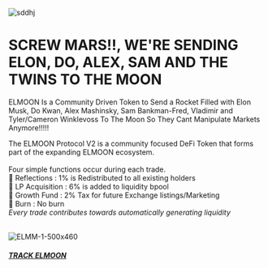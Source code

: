 ![sddhj](https://user-images.githubusercontent.com/91477397/193276084-afcb96c2-fa4a-4c67-b664-d7d0a221d946.png)



<h1>
SCREW MARS!!, WE'RE SENDING ELON, DO, ALEX, SAM AND THE TWINS TO THE MOON</h1>
ELMOON Is a Community Driven Token to Send a Rocket Filled with Elon Musk, Do Kwan, Alex Mashinsky, Sam Bankman-Fred, Vladimir and Tyler/Cameron Winklevoss To The Moon So They Cant Manipulate Markets Anymore!!!!!

The ELMOON Protocol V2 is a community focused DeFi Token that forms part of the expanding ELMOON ecosystem.<br><br>
Four simple functions occur during each trade.<br>
🤙 Reflections : 1% is Redistributed to all existing holders<br>
🤙 LP Acquisition : 6% is added to liquidity bpool<br>
🤙 Growth Fund : 2% Tax for future Exchange listings/Marketing<br>
🤙 Burn : No burn<br>
*Every trade contributes towards automatically generating liquidity*<br>
<br>

![ELMM-1-500x460](https://user-images.githubusercontent.com/91477397/193274747-8bfc58f1-83f3-4313-a2c3-6915ccd5f7c3.png)



<h5>
<a href="https://bscscan.com/token/0x8fc7C14969A3b2b687d54050C27A27e12158840B">TRACK ELMOON</a>
</h5>

